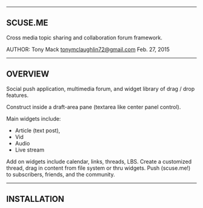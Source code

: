 ---------
SCUSE.ME 
---------

Cross media topic sharing and collaboration forum framework.

AUTHOR:
Tony Mack 
tonymclaughlin72@gmail.com
Feb. 27, 2015

-------------------------
OVERVIEW
-------------------------

Social push application, multimedia forum, and widget library of drag / drop features.

Construct inside a draft-area pane (textarea like center panel control). 

Main widgets include:
- Article (text post), 
- Vid
- Audio
- Live stream 

Add on widgets include calendar, links, threads, LBS. Create a customized thread, drag in content from file system or thru widgets. Push (scuse.me!) to subscribers, friends, and the community.

-------------------------
INSTALLATION
-------------------------

